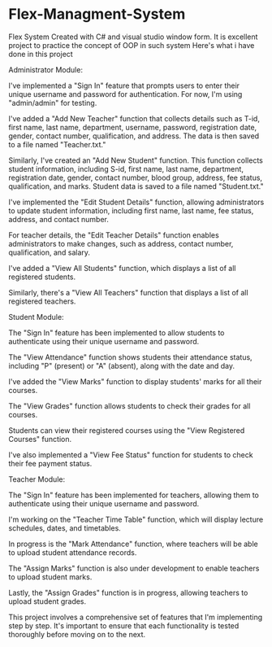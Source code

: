 # Flex-Managment-System
Flex System Created with C#  and visual studio window form. It is excellent project to practice the concept of OOP in such system
Here's what i have done in this project 

Administrator Module:

I've implemented a "Sign In" feature that prompts users to enter their unique username and password for authentication. For now, I'm using "admin/admin" for testing.

I've added a "Add New Teacher" function that collects details such as T-id, first name, last name, department, username, password, registration date, gender, contact number, qualification, and address. The data is then saved to a file named "Teacher.txt."

Similarly, I've created an "Add New Student" function. This function collects student information, including S-id, first name, last name, department, registration date, gender, contact number, blood group, address, fee status, qualification, and marks. Student data is saved to a file named "Student.txt."

I've implemented the "Edit Student Details" function, allowing administrators to update student information, including first name, last name, fee status, address, and contact number.

For teacher details, the "Edit Teacher Details" function enables administrators to make changes, such as address, contact number, qualification, and salary.

I've added a "View All Students" function, which displays a list of all registered students.

Similarly, there's a "View All Teachers" function that displays a list of all registered teachers.

Student Module:

The "Sign In" feature has been implemented to allow students to authenticate using their unique username and password.

The "View Attendance" function shows students their attendance status, including "P" (present) or "A" (absent), along with the date and day.

I've added the "View Marks" function to display students' marks for all their courses.

The "View Grades" function allows students to check their grades for all courses.

Students can view their registered courses using the "View Registered Courses" function.

I've also implemented a "View Fee Status" function for students to check their fee payment status.

Teacher Module:

The "Sign In" feature has been implemented for teachers, allowing them to authenticate using their unique username and password.

I'm working on the "Teacher Time Table" function, which will display lecture schedules, dates, and timetables.

In progress is the "Mark Attendance" function, where teachers will be able to upload student attendance records.

The "Assign Marks" function is also under development to enable teachers to upload student marks.

Lastly, the "Assign Grades" function is in progress, allowing teachers to upload student grades.

This project involves a comprehensive set of features that I'm implementing step by step. It's important to ensure that each functionality is tested thoroughly before moving on to the next.
